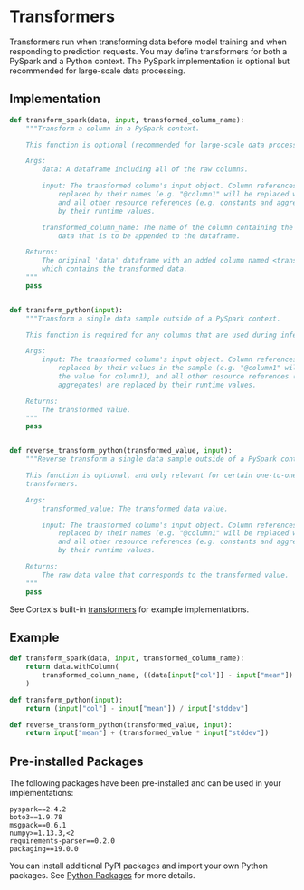 # Transformers

Transformers run when transforming data before model training and when responding to prediction requests. You may define transformers for both a PySpark and a Python context. The PySpark implementation is optional but recommended for large-scale data processing.

## Implementation

```python
def transform_spark(data, input, transformed_column_name):
    """Transform a column in a PySpark context.

    This function is optional (recommended for large-scale data processing).

    Args:
        data: A dataframe including all of the raw columns.

        input: The transformed column's input object. Column references in the input are
            replaced by their names (e.g. "@column1" will be replaced with "column1"),
            and all other resource references (e.g. constants and aggregates) are replaced
            by their runtime values.

        transformed_column_name: The name of the column containing the transformed
            data that is to be appended to the dataframe.

    Returns:
        The original 'data' dataframe with an added column named <transformed_column_name>
        which contains the transformed data.
    """
    pass


def transform_python(input):
    """Transform a single data sample outside of a PySpark context.

    This function is required for any columns that are used during inference.

    Args:
        input: The transformed column's input object. Column references in the input are
            replaced by their values in the sample (e.g. "@column1" will be replaced with
            the value for column1), and all other resource references (e.g. constants and
            aggregates) are replaced by their runtime values.

    Returns:
        The transformed value.
    """
    pass


def reverse_transform_python(transformed_value, input):
    """Reverse transform a single data sample outside of a PySpark context.

    This function is optional, and only relevant for certain one-to-one
    transformers.

    Args:
        transformed_value: The transformed data value.

        input: The transformed column's input object. Column references in the input are
            replaced by their names (e.g. "@column1" will be replaced with "column1"),
            and all other resource references (e.g. constants and aggregates) are replaced
            by their runtime values.

    Returns:
        The raw data value that corresponds to the transformed value.
    """
    pass
```

See Cortex's built-in <!-- CORTEX_VERSION_MINOR -->[transformers](https://github.com/cortexlabs/cortex/blob/0.7/pkg/transformers) for example implementations.

## Example

```python
def transform_spark(data, input, transformed_column_name):
    return data.withColumn(
        transformed_column_name, ((data[input["col"]] - input["mean"]) / input["stddev"])
    )

def transform_python(input):
    return (input["col"] - input["mean"]) / input["stddev"]

def reverse_transform_python(transformed_value, input):
    return input["mean"] + (transformed_value * input["stddev"])
```

## Pre-installed Packages

The following packages have been pre-installed and can be used in your implementations:

```text
pyspark==2.4.2
boto3==1.9.78
msgpack==0.6.1
numpy>=1.13.3,<2
requirements-parser==0.2.0
packaging==19.0.0
```

You can install additional PyPI packages and import your own Python packages. See [Python Packages](python-packages.md) for more details.
